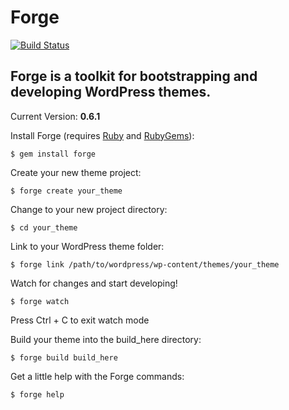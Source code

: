 # Forge

[![Build Status](https://travis-ci.org/jasonwebster/forge.png?branch=master)](https://travis-ci.org/jasonwebster/forge)

## Forge is a toolkit for bootstrapping and developing WordPress themes.

Current Version: **0.6.1**

Install Forge (requires [Ruby](http://www.ruby-lang.org/) and [RubyGems](http://rubygems.org/)):

    $ gem install forge

Create your new theme project:

    $ forge create your_theme

Change to your new project directory:

    $ cd your_theme

Link to your WordPress theme folder:

    $ forge link /path/to/wordpress/wp-content/themes/your_theme

Watch for changes and start developing!

    $ forge watch

Press Ctrl + C to exit watch mode

Build your theme into the build_here directory:

    $ forge build build_here

Get a little help with the Forge commands:

    $ forge help

